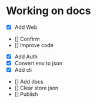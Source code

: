 # Working on docs

- [x] Add Web
- [] Confirm 
- [] Improve code
- [x] Add Auth 
- [x] Convert env to json
- [x] Add cli 
- [] Add docs
- [] Clear store json
- [] Publish 